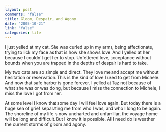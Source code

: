 ```yaml
--- 
layout: post
comments: "false"
title: Gloom, Despair, and Agony
date: "2005-10-21"
link: "false"
categories: life
---
```

I just yelled at my cat. She was curled up in my arms, being affectionate, trying to lick my face as that is how she shows love. And I yelled at her because I couldn't get her to stop. Unfettered love, acceptance without bounds when you are trapped in the depths of despair is hard to take.

My two cats are so simple and direct. They love me and accept me without hesitation or reservation. This is the kind of love I used to get from Michele. And now that safe harbor is gone forever. I yelled at Taz not because of what she was or was doing, but because I miss the connection to Michele, I miss the love I got from her.

At some level I know that some day I will feel love again. But today there is a huge sea of grief separating me from who I was, and who I long to be again. The shoreline of my life is now uncharted and unfamiliar, the voyage home will be long and difficult. But I know it is possible. All I need do is weather the current storms of gloom and agony.
